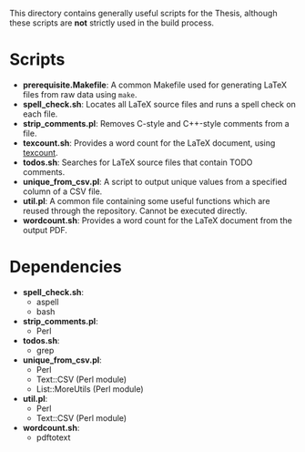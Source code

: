 This directory contains generally useful scripts for the Thesis, although these
scripts are **not** strictly used in the build process.

# Scripts
- **prerequisite.Makefile**: A common Makefile used for generating LaTeX files
    from raw data using `make`.
- **spell_check.sh**: Locates all LaTeX source files and runs a spell check on
    each file.
- **strip_comments.pl**: Removes C-style and C++-style comments from a file.
- **texcount.sh**: Provides a word count for the LaTeX document, using
    [texcount](https://github.com/joshuaspence/Thesis/tree/master/lib/texcount).
- **todos.sh**: Searches for LaTeX source files that contain TODO comments.
- **unique_from_csv.pl**: A script to output unique values from a specified
    column of a CSV file.
- **util.pl**: A common file containing some useful functions which are reused
    through the repository. Cannot be executed directly.
- **wordcount.sh**: Provides a word count for the LaTeX document from the output
    PDF.

# Dependencies
- **spell_check.sh**:
    + aspell
    + bash
- **strip_comments.pl**:
    + Perl
- **todos.sh**:
    + grep
- **unique_from_csv.pl**:
    + Perl
    + Text::CSV (Perl module)
    + List::MoreUtils (Perl module)
- **util.pl**:
    + Perl
    + Text::CSV (Perl module)
- **wordcount.sh**:
    + pdftotext
